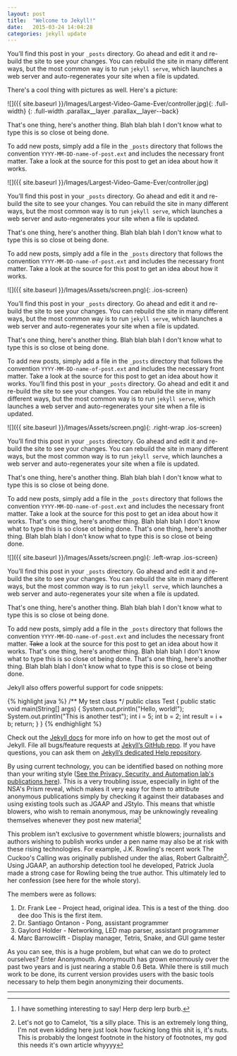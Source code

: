 ```yaml
---
layout: post
title:  "Welcome to Jekyll!"
date:   2015-03-24 14:04:28
categories: jekyll update
---
```


You’ll find this post in your `_posts` directory. Go ahead and edit it and re-build the site to see your changes. You can rebuild the site in many different ways, but the most common way is to run `jekyll serve`, which launches a web server and auto-regenerates your site when a file is updated.

There's a cool thing with pictures as well. Here's a picture:

![]({{ site.baseurl }}/Images/Largest-Video-Game-Ever/controller.jpg){: .full-width}
{: .full-width .parallax__layer .parallax__layer--back}

That's one thing, here's another thing. Blah blah blah I don't know what to type this is so close ot being done.

To add new posts, simply add a file in the `_posts` directory that follows the convention `YYYY-MM-DD-name-of-post.ext` and includes the necessary front matter. Take a look at the source for this post to get an idea about how it works.

![]({{ site.baseurl }}/Images/Largest-Video-Game-Ever/controller.jpg)

You’ll find this post in your `_posts` directory. Go ahead and edit it and re-build the site to see your changes. You can rebuild the site in many different ways, but the most common way is to run `jekyll serve`, which launches a web server and auto-regenerates your site when a file is updated.

That's one thing, here's another thing. Blah blah blah I don't know what to type this is so close ot being done.

To add new posts, simply add a file in the `_posts` directory that follows the convention `YYYY-MM-DD-name-of-post.ext` and includes the necessary front matter. Take a look at the source for this post to get an idea about how it works.

![]({{ site.baseurl }}/Images/Assets/screen.png){: .ios-screen}

You’ll find this post in your `_posts` directory. Go ahead and edit it and re-build the site to see your changes. You can rebuild the site in many different ways, but the most common way is to run `jekyll serve`, which launches a web server and auto-regenerates your site when a file is updated.

That's one thing, here's another thing. Blah blah blah I don't know what to type this is so close ot being done.

To add new posts, simply add a file in the `_posts` directory that follows the convention `YYYY-MM-DD-name-of-post.ext` and includes the necessary front matter. Take a look at the source for this post to get an idea about how it works. You’ll find this post in your `_posts` directory. Go ahead and edit it and re-build the site to see your changes. You can rebuild the site in many different ways, but the most common way is to run `jekyll serve`, which launches a web server and auto-regenerates your site when a file is updated.

![]({{ site.baseurl }}/Images/Assets/screen.png){: .right-wrap .ios-screen}

You’ll find this post in your `_posts` directory. Go ahead and edit it and re-build the site to see your changes. You can rebuild the site in many different ways, but the most common way is to run `jekyll serve`, which launches a web server and auto-regenerates your site when a file is updated.

That's one thing, here's another thing. Blah blah blah I don't know what to type this is so close ot being done.

To add new posts, simply add a file in the `_posts` directory that follows the convention `YYYY-MM-DD-name-of-post.ext` and includes the necessary front matter. Take a look at the source for this post to get an idea about how it works. That's one thing, here's another thing. Blah blah blah I don't know what to type this is so close ot being done. That's one thing, here's another thing. Blah blah blah I don't know what to type this is so close ot being done.

![]({{ site.baseurl }}/Images/Assets/screen.png){: .left-wrap .ios-screen}

You’ll find this post in your `_posts` directory. Go ahead and edit it and re-build the site to see your changes. You can rebuild the site in many different ways, but the most common way is to run `jekyll serve`, which launches a web server and auto-regenerates your site when a file is updated.

That's one thing, here's another thing. Blah blah blah I don't know what to type this is so close ot being done.

To add new posts, simply add a file in the `_posts` directory that follows the convention `YYYY-MM-DD-name-of-post.ext` and includes the necessary front matter. <del>Take</del> a look at the source for this post to get an idea about how it works. That's one thing, here's another thing. Blah blah blah I don't know what to type this is so close ot being done. That's one thing, here's another thing. Blah blah blah I don't know what to type this is so close ot being done.

Jekyll also offers powerful support for code snippets:

{% highlight java %}
/** My test class */
public class Test {
	public static void main(String[] args) {
		System.out.println("Hello, world!");
		System.out.println("This is another test");
		int i = 5;
		int b = 2;
		int result = i + b;
		return;
	}
}
{% endhighlight %}

Check out the [Jekyll docs][jekyll] for more info on how to get the most out of Jekyll. File all bugs/feature requests at [Jekyll’s GitHub repo][jekyll-gh]. If you have questions, you can ask them on [Jekyll’s dedicated Help repository][jekyll-help].

By using current technology, you can be identified based on nothing more than your writing style ([See the Privacy, Security, and Automation lab's publications here](https://psal.cs.drexel.edu/index.php/Research)). This is a very troubling issue, especially in light of the NSA's Prism reveal, which makes it very easy for them to attribute anonymous publications simply by checking it against their databases and using existing tools such as JGAAP and JStylo. This means that whistle blowers, who wish to remain anonymous, may be unknowingly revealing themselves whenever they post new material[^interesting]

This problem isn't exclusive to government whistle blowers; journalists and authors wishing to publish works under a pen name may also be at risk with these rising technologies. For example, J.K. Rowling's recent work The Cuckoo's Calling was originally published under the alias, Robert Galbraith[^camelot]. Using JGAAP, an authorship detection tool he developed, Patrick Juola made a strong case for Rowling being the true author. This ultimately led to her confession (see here for the whole story).

The members were as follows:

1. Dr. Frank Lee - Project head, original idea. This is a test of the thing. doo dee doo This is the first item.
2. Dr. Santiago Ontanon - Pong, assistant programmer
3. Gaylord Holder - Networking, LED map parser, assistant programmer
4. Marc Barrowclift - Display manager, Tetris, Snake, and GUI game tester

As you can see, this is a huge problem, but what can we do to protect ourselves? Enter Anonymouth. Anonymouth has grown enormously over the past two years and is just nearing a stable 0.6 Beta. While there is still much work to be done, its current version provides users with the basic tools necessary to help them begin anonymizing their documents.

----------

[^interesting]: I have something interesting to say! Herp derp lerp burb.
[^camelot]: Let's not go to Camelot, 'tis a silly place. This is an extremely long thing, I'm not even kidding here just look how fucking long this shit is, it's nuts. This is probably the longest footnote in the history of footnotes, my god this needs it's own article whyyyy

[jekyll]:      http://jekyllrb.com
[jekyll-gh]:   https://github.com/jekyll/jekyll
[jekyll-help]: https://github.com/jekyll/jekyll-help

